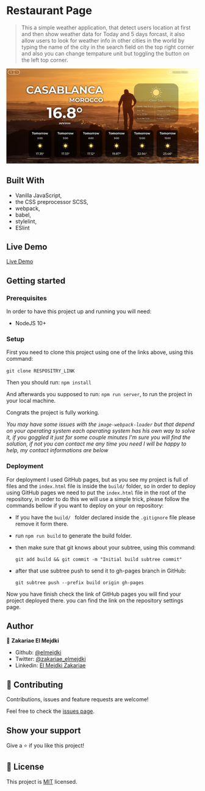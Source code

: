 # Restaurant Page

> This a simple weather application, that detect users location at first and then show weather data for Today and 5 days forcast, it also allow users to look for weather info in other cities in the world by typing the name of the city in the search field on the top right corner and also you can change tempature unit but toggling the button on the left top corner. 

![screenshot](./app_screenshot.png)

## Built With

- Vanilla JavaScript,
- the CSS preprocessor SCSS,
- webpack,
- babel,
- stylelint,
- ESlint

## Live Demo

[Live Demo](https://elmejdki.github.io/Restaurant-page/)

## Getting started

### Prerequisites

In order to have this project up and running you will need:

- NodeJS 10+

### Setup

First you need to clone this project using one of the links above, using this command:

`git clone RESPOSITRY_LINK`

Then you should run: `npm install`

And afterwards you supposed to run: `npm run server`, to run the project in your local machine.

Congrats the project is fully working.

_You may have some issues with the `image-webpack-loader`  but that depend on your operating system each operating system has his own way to solve it, if you goggled it just for some couple minutes I'm sure you will find the solution, if not you can contact me any time you need I will be happy to help, my contact informations are below_

### Deployment

For deployment I used GitHub pages, but as you see my project is full of files and the `index.html` file is inside the `build/` folder, so in order to deploy using GitHub pages we need to put the `index.html` file in the root of the repository, in order to do this we will use a simple trick, please follow the commands bellow if you want to deploy on your on repository:

- If you have the `build/ `  folder declared inside the `.gitignore`  file please remove it form there.

- run `npm run build`  to generate the build folder.

- then make sure that git knows about your subtree, using this command:

  ```
  git add build && git commit -m "Initial build subtree commit"
  ```

- after that use subtree push to send it to gh-pages branch in GitHub:

  ```
  git subtree push --prefix build origin gh-pages
  ```

Now you have finish check the link of GitHub pages you will find your project deployed there. you can find the link on the repository settings page.
## Author

👤 **Zakariae El Mejdki**

- Github: [@elmejdki](https://github.com/elmejdki)
- Twitter: [@zakariae_elmejdki](https://twitter.com/zakariaemejdki)
- Linkedin: [El Mejdki Zakariae](https://www.linkedin.com/in/zakariaeelmejdki/)

## 🤝 Contributing

Contributions, issues and feature requests are welcome!

Feel free to check the [issues page](issues/).

## Show your support

Give a ⭐️ if you like this project!

## 📝 License

This project is [MIT](lic.url) licensed.
